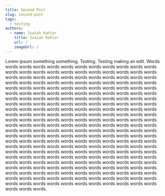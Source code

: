 ```yaml
---
title: Second Post
slug: second-post
tags:
  - testing
authors:
  - name: Isaiah Kahler
    title: Isaiah Kahler
    url: /
    imageUrl: /
---
```

L﻿orem ipsum something something. Testing. Testing making an edit. Words words words words words words words words words words words words words words words words words words words words words words words words words words words words words words words words words words words words words words words words words words words words words words words words words words words words words words words words words words words words words words words words words words words words words words words words words words words words words words words words words words words words words words words words words words words words words words words words words words words words words words words words words words words words words words words words words words words words words words words words words words words words words words words words words words words words words words words words words words words words words words words words words words words words words words words words words words words words words words words words words words words words words words words words words words words words words words words words words words words words words words words words words words words words words words words words words words words words words words words words words words words words words words words words words words words words words words words words words words words words words words words words words words words words words words words words words words words words words words words words words words words words words words words words words words words words words words words words words.
